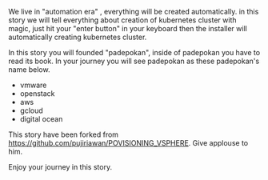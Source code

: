 We live in "automation era" , everything will be created automatically. in this story we will tell everything about creation of kubernetes cluster with magic, just hit your "enter button" in your keyboard then the installer will automatically creating kubernetes cluster.

In this story you will founded "padepokan", inside of padepokan you have to read its book. In your journey you will see padepokan as these padepokan's name below.

- vmware
- openstack
- aws
- gcloud
- digital ocean

This story have been forked from https://github.com/pujiriawan/POVISIONING_VSPHERE. Give applouse to him.

Enjoy your journey in this story.
